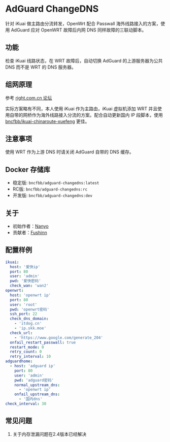 # AdGuard ChangeDNS

针对 iKuai 做主路由分流转发，OpenWrt 配合 Passwall 海外线路接入的方案，使用 AdGuard 应对 OpenWRT 故障后内网 DNS 同样故障的三联动脚本。

## 功能

检查 iKuai 线路状态，在 WRT 故障后，自动切换 AdGuard 的上游服务器为公共 DNS 而不是 WRT 的 DNS 服务器。

## 组网原理

参考 [right.com.cn 论坛](https://www.right.com.cn/forum/thread-8252571-1-1.html)

实际方案略有不同，本人使用 iKuai 作为主路由，iKuai 虚拟机添加 WRT 并且使用自带的网桥作为海外线路接入分流的方案。配合自动更新国内 IP 段脚本，使用 [bncfbb/ikuai-chinaroute-xuefeng](https://hub.docker.com/r/bncfbb/ikuai-chinaroute-xuefeng) 更佳。

## 注意事项

使用 WRT 作为上游 DNS 时请关闭 AdGuard 自带的 DNS 缓存。

## Docker 存储库

- 稳定版: `bncfbb/adguard-changedns:latest`
- RC版: `bncfbb/adguard-changedns:rc`
- 开发版: `bncfbb/adguard-changedns:dev`

## 关于

- 初始作者：[Nanyo](https://github.com/bncfbb)
- 贡献者：[Fushinn](https://github.com/Xingsandesu)

## 配置样例

```yaml
ikuai:
  host: '爱快ip'
  port: 80
  user: 'admin'
  pwd: '爱快密码'
  check_wan: 'wan2'
openwrt:
  host: 'openwrt ip'
  port: 80
  user: 'root'
  pwd: 'openwrt密码'
  ssh_port: 22
  check_dns_domain:
    - 'itdog.cn'
    - 'ip.skk.moe'
  check_url:
    - 'https://www.google.com/generate_204'
  onfail_restart_passwall: true
  restart_mode: 0
  retry_count: 0
  retry_interval: 10
adguardhome:
  - host: 'adguard ip'
    port: 80
    user: 'admin'
    pwd: 'adguard密码'
    normal_upstream_dns:
      - 'openwrt ip'
    onfail_upstream_dns:
      - '国内dns'
check_interval: 30
```

## 常见问题
1.  关于内存泄漏问题在2.4版本已经解决